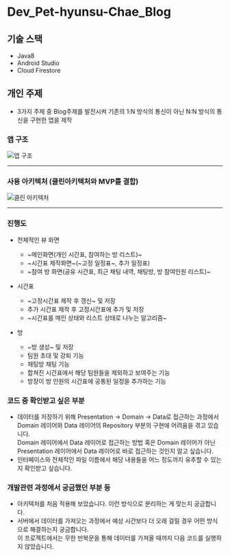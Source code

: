 # Dev_Pet-hyunsu-Chae_Blog
## 기술 스택
 * Java8
 * Android Studio
 * Cloud Firestore
 
## 개인 주제
 * 3가지 주제 중 Blog주제를 발전시켜 기존의 1:N 방식의 통신이 아닌 N:N 방식의 통신을 구현한 앱을 제작
 
### 앱 구조
![앱 구조](https://user-images.githubusercontent.com/108280167/209457505-23b06a23-4e53-4e0b-8529-4908c91a905e.png)
***

### 사용 아키텍처 (클린아키텍처와 MVP를 결합)
![클린 아키텍처](https://user-images.githubusercontent.com/108280167/209457878-bf456bf0-10fd-437e-b9fb-df2e4290cc71.png)
***
            

### 진행도
 * 전체적인 뷰 화면
    * ~메인화면(개인 시간표, 참여하는 방 리스트)~
    * ~시간표 제작화면~(~고정 일정표~, 추가 일정표)
    * ~참여 방 화면(공유 시간표, 최근 채팅 내역, 채팅방, 방 참여인원 리스트)~
 
 * 시간표
    * ~고정시간표 제작 후 갱신~ 및 저장
    * 추가 시간표 제작 후 고정시간표에 추가 및 저장
    * ~시간표를 메인 상태와 리스트 상태로 나누는 알고리즘~
     
 * 방
    * ~방 생성~ 및 저장
    * 팀원 초대 및 강퇴 기능
    * 채팅방 채팅 기능
    * 합쳐진 시간표에서 해당 팀원들을 제외하고 보여주는 기능
    * 방장이 방 인원의 시간표에 공통된 일정을 추가하는 기능
 
 
 ### 코드 중 확인받고 싶은 부분
  * 데이터를 저장하기 위해 Presentation -> Domain -> Data로 접근하는 과정에서 Domain 레이어와 Data 레이어의 Repository 부분의 구현에 어려움을 겪고 있습니다.   
  Domain 레이어에서 Data 레이어로 접근하는 방법 혹은 Domain 레이어가 아닌 Presentation 레이어에서 Data 레이어로 바로 접근하는 것인지 알고 싶습니다.
  * 인터페이스와 전체적인 파일 이름에서 해당 내용들을 어느 정도까지 유추할 수 있는지 확인받고 싶습니다.
  
 ### 개발관련 과정에서 궁금했던 부분 등
  * 아키텍처를 처음 적용해 보았습니다. 이런 방식으로 분리하는 게 맞는지 궁금합니다.
  * 서버에서 데이터를 가져오는 과정에서 예상 시간보다 더 오래 걸릴 경우 어떤 방식으로 해결하는지 궁금합니다.   
  이 프로젝트에서는 무한 반복문을 통해 데이터를 가져올 때까지 다음 코드를 실행하지 않았습니다. 
  
  
  


